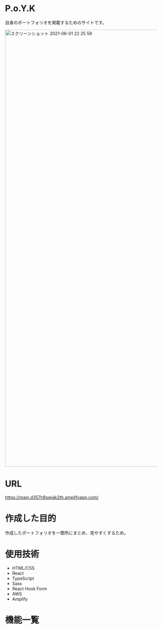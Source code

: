# P.o.Y.K

自身のポートフォリオを掲載するためのサイトです。

<img width="1440" alt="スクリーンショット 2021-06-01 22 25 59" src="https://user-images.githubusercontent.com/71750637/120331339-a2100880-c328-11eb-9228-3c4852267de8.png">

# URL

https://main.d357h8swiak2th.amplifyapp.com/

# 作成した目的

作成したポートフォリオを一箇所にまとめ、見やすくするため。

# 使用技術

- HTML/CSS
- React
- TypeScript
- Sass
- React Hook Form
- AWS
- Amplify

# 機能一覧
